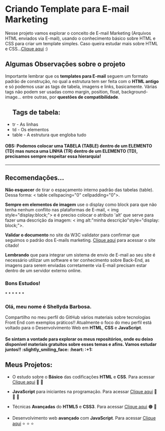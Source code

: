# Criando Template para E-mail Marketing 
Nesse projeto vamos explorar o conceito de E-mail Marketing (Arquivos HTML enviados via E-mail), usando o conhecimento básico sobre HTML e CSS para criar um template simples. Caso queira estudar mais sobre HTML e CSS...<a href="https://github.com/Shellyda/Basico-HTML-CSS">Clique aqui</a> :)

<h2>Algumas Observações sobre o projeto</h2>
Importante lembrar que os <b>templates para E-mail</b> seguem um formato padrão de construção, no qual a estrutura tem ser feita com o <b>HTML antigo</b> e só podemos usar as tags de tabela, imagens e links, basicamente. Várias tags não podem ser usadas como margin, position, float, background-image... entre outras, por <b>questões de compatibilidade</b>.

<ul>
  <h2>Tags de tabela:</h2> 
  <li>tr - As linhas</li>
  <li>td - Os elementos</li> 
  <li>table - A estrutura que engloba tudo</li>
 </ul>

<h4>OBS: Podemos colocar uma TABELA (TABLE) dentro de um ELEMENTO (TD) mas nunca uma LINHA (TR) dentro de um ELEMENTO (TD), precisamos sempre respeitar essa hierarquia!</h4>

-------------------------
<h2>Recomendações...</h2>

<b>Não esquecer</b> de tirar o espaçamento interno padrão das tabelas (table). Dessa forma: < table cellspacing="0" cellpadding="0"></table >.

<b>Sempre em elementos de imagem</b> use o display como block para que não tenha nenhum conflito nas plataformas de E-mail, < img style="display:block;"></img > e é preciso colocar o atributo 'alt' que serve para fazer uma descrição da imagem: < img alt:"minha descrição"style="display: block;"></img >.

<b>Validar o documento</b> no site da W3C validator para confirmar que seguimos o padrão dos E-mails marketing. <a href="https://validator.w3.org/">Clique aqui</a> para acessar o site citado!

<b>Lembrando</b> que para integrar um sistema de envio de E-mail ao seu site é necessário utilizar um software e ter conhecimento sobre Back-End, as imagens para serem enviadas corretamente via E-mail precisam estar dentro de um servidor externo online.

<h3>Bons Estudos!</h3>
*
*
*
*
*
*
<h3>Olá, meu nome é Shellyda Barbosa.</h3> 
Compartilho no meu perfil do GitHub vários materiais sobre tecnologias Front End com exemplos práticos!!
Atualmente o foco do meu perfil está voltado para o Desenvolvimento Web em <b>HTML</b>, <b>CSS</b> e <b>JavaScript</b>.  
<h4>Se sintam a vontade para explorar os meus repositórios, onde eu deixo disponível materiais gratuitos sobre esses temas e afins. Vamos estudar juntos!! :slightly_smiling_face: :heart: :+1: </h4>

<h2>Meus Projetos:</h2>

- O estudo sobre o <b>Básico</b> das codificações <b>HTML</b> e <b>CSS</b>. Para acessar [Clique aqui](https://github.com/Shellyda/Basico-HTML-CSS)  :orange_heart:  :blue_heart: 

- <b>JavaScript</b> para iniciantes na programação. Para acessar [Clique aqui](https://github.com/Shellyda/Basico-JavaScript) :yellow_heart: :yellow_heart:  :yellow_heart: 

- Técnicas <b>Avançadas</b> do <b>HTML5</b> e <b>CSS3</b>. Para acessar [Clique aqui](https://github.com/Shellyda/Avancado-HTML-CSS) :orange_circle: :large_blue_circle: 

- Desenvolvimento web <b>avançado</b> com <b>JavaScript</b>. Para acessar [Clique aqui](https://github.com/Shellyda/Avancado-JavaScript) :star: :star: :star:
